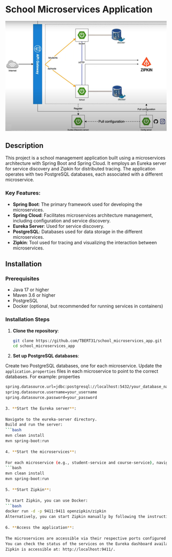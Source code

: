 # School Microservices Application

![Architecture](https://github.com/TBERT31/school_microservices_app/blob/main/architecture_schema_microservices.jpg)

## Description

This project is a school management application built using a microservices architecture with Spring Boot and Spring Cloud. It employs an Eureka server for service discovery and Zipkin for distributed tracing. The application operates with two PostgreSQL databases, each associated with a different microservice.

### Key Features:
- **Spring Boot**: The primary framework used for developing the microservices.
- **Spring Cloud**: Facilitates microservices architecture management, including configuration and service discovery.
- **Eureka Server**: Used for service discovery.
- **PostgreSQL**: Databases used for data storage in the different microservices.
- **Zipkin**: Tool used for tracing and visualizing the interaction between microservices.

## Installation

### Prerequisites
- Java 17 or higher
- Maven 3.6 or higher
- PostgreSQL
- Docker (optional, but recommended for running services in containers)

### Installation Steps

1. **Clone the repository**:
   ```bash
   git clone https://github.com/TBERT31/school_microservices_app.git
   cd school_microservices_app

2. **Set up PostgreSQL databases**:

Create two PostgreSQL databases, one for each microservice.
Update the `application.properties` files in each microservice to point to the correct databases. 
For example:
properties
   ```bash
   spring.datasource.url=jdbc:postgresql://localhost:5432/your_database_name
   spring.datasource.username=your_username
   spring.datasource.password=your_password

3. **Start the Eureka server**:

Navigate to the eureka-server directory.
Build and run the server:
```bash
mvn clean install
mvn spring-boot:run

4. **Start the microservices**:

For each microservice (e.g., student-service and course-service), navigate to its respective directory and run the following commands:
```bash
mvn clean install
mvn spring-boot:run

5. **Start Zipkin**:

To start Zipkin, you can use Docker:
```bash
docker run -d -p 9411:9411 openzipkin/zipkin
Alternatively, you can start Zipkin manually by following the instructions on their official website.

6. **Access the application**:

The microservices are accessible via their respective ports configured in the application.properties files.
You can check the status of the services on the Eureka dashboard available at: http://localhost:8761/.
Zipkin is accessible at: http://localhost:9411/.
